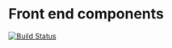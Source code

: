 # Front end components

[![Build Status][build-image]][build-url]


[build-image]: https://www.travis-ci.com/verndale/front-end-components.svg?branch=main
[build-url]: https://travis-ci.com/github/verndale/front-end-components
